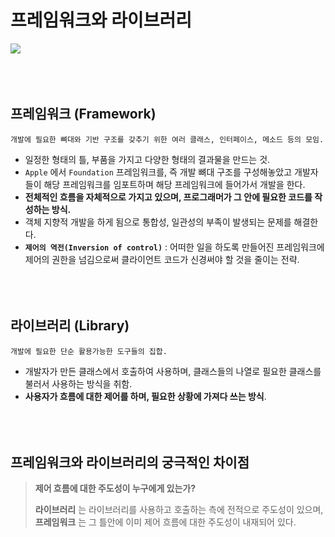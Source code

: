 # 프레임워크와 라이브러리
![](https://images.velog.io/images/sangwoo24/post/ab878c1c-4a95-41dd-919f-855588f117ae/%EC%8A%A4%ED%81%AC%EB%A6%B0%EC%83%B7%202021-05-12%20%EC%98%A4%EC%A0%84%201.26.21.png)
<br><br><br><br>

## 프레임워크 (Framework)
```
개발에 필요한 뼈대와 기반 구조를 갖추기 위한 여러 클래스, 인터페이스, 메소드 등의 모임.
```
- 일정한 형태의 틀, 부품을 가지고 다양한 형태의 결과물을 만드는 것.
- `Apple` 에서 `Foundation` 프레임워크를, 즉 개발 뼈대 구조를 구성해놓았고 개발자들이 해당 프레임워크를 임포트하며 해당 프레임워크에 들어가서 개발을 한다.
- **전체적인 흐름을 자체적으로 가지고 있으며, 프로그래머가 그 안에 필요한 코드를 작성하는 방식.**
- 객체 지향적 개발을 하게 됨으로 통합성, 일관성의 부족이 발생되는 문제를 해결한다.
- **`제어의 역전(Inversion of control)`** : 어떠한 일을 하도록 만들어진 프레임워크에 제어의 권한을 넘김으로써 클라이언트 코드가 신경써야 할 것을 줄이는 전략.
<br><br><br><br>

## 라이브러리 (Library)
```
개발에 필요한 단순 활용가능한 도구들의 집합.
```
- 개발자가 만든 클래스에서 호출하여 사용하며, 클래스들의 나열로 필요한 클래스를 불러서 사용하는 방식을 취함.
- **사용자가 흐름에 대한 제어를 하며, 필요한 상황에 가져다 쓰는 방식**.
<br><br><br><br>


## 프레임워크와 라이브러리의 궁극적인 차이점
> **제어 흐름에 대한 주도성이 누구에게 있는가?** 
> 
> **라이브러리** 는 라이브러리를 사용하고 호출하는 측에 전적으로 주도성이 있으며,<br>
> **프레임워크** 는 그 틀안에 이미 제어 흐름에 대한 주도성이 내재되어 있다.
